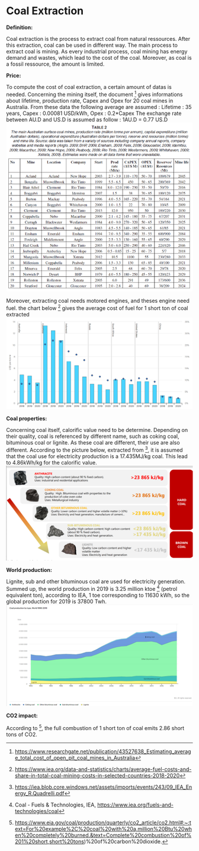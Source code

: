 # Coal Extraction

**Definition:**

Coal extraction is the process to extract coal from natural ressources. After this extraction, coal can be used in different way.
The main process to extract coal is mining. As every industrial process, coal mining has energy demand and wastes, which lead to the cost of the coal. Moreover, as coal is a fossil ressource, the amount is limited.


**Price:**

To compute the cost of coal extraction, a certain amount of datas is needed.
Concerning the mining itself, the document [^1] gives informations about lifetime, production rate, Capex and Opex for 20 coal mines in Australia. From these data the following average are assumed :
Lifetime : 35 years, Capex : 0.00081 USD/kWh, Opex : 0.2*Capex
The exchange rate between AU.D and US.D is assumed as follow : 1AU.D = 0.77 US.D
![](mines_data.PNG) 

Moreover, extracting coal needs motored engines, and theses engine need fuel.
the chart below [^2] gives the average cost of fuel for 1 short ton of coal extracted
![](Fuel_for_coal.PNG) 

**Coal properties:**

Concerning coal itself, calorific value need to be determine. Depending on their quality, coal is referenced by different name, such as coking coal, bituminous coal or lignite. As these coal are different, their use are also different. According to the picture below, extracted from [^3], it is assumed that the coal use for electricity production is a 17.435MJ/kg coal. This lead to 4.86kWh/kg for the calorific value.
![](coal_qualities.PNG) 

**World production:**

Lignite, sub and other bituminous coal are used for electricity generation. Summed up, the world production in 2019 is 3.25 million ktoe [^4] (petrol equivalent ton), according to IEA, 1 toe corresponding to 11630 kWh, so the global production for 2019 is 37800 Twh.
![](Coal_prod.PNG)

**CO2 impact:**

According to [^5], the full combustion of 1 short ton of coal emits 2.86 short tons of CO2.


[^1]:https://www.researchgate.net/publication/43527638_Estimating_average_total_cost_of_open_pit_coal_mines_in_Australia
[^2]:https://www.iea.org/data-and-statistics/charts/average-fuel-costs-and-share-in-total-coal-mining-costs-in-selected-countries-2018-2020
[^3]:https://iea.blob.core.windows.net/assets/imports/events/243/09_IEA_Energy_R.Quadrelli.pdf
[^4]:Coal - Fuels & Technologies, IEA, https://www.iea.org/fuels-and-technologies/coal
[^5]:https://www.eia.gov/coal/production/quarterly/co2_article/co2.html#:~:text=For%20example%2C%20coal%20with%20a,million%20Btu%20when%20completely%20burned.&text=Complete%20combustion%20of%201%20short,short%20tons)%20of%20carbon%20dioxide.